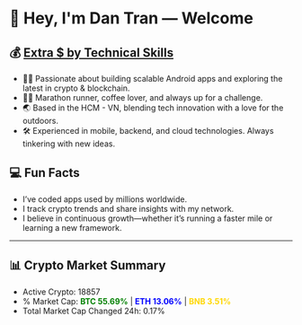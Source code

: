 # 👋 Hey, I'm Dan Tran — Welcome

## 💰 <a href="https://dantech.academy" target="_blank">Extra $ by Technical Skills</a>

- 🧑‍💻 Passionate about building scalable Android apps and exploring the latest in crypto & blockchain.
- 🏃‍♂️ Marathon runner, coffee lover, and always up for a challenge.
- 🌏 Based in the HCM - VN, blending tech innovation with a love for the outdoors.
- 🛠️ Experienced in mobile, backend, and cloud technologies. Always tinkering with new ideas.

## 💻 Fun Facts

- I’ve coded apps used by millions worldwide.
- I track crypto trends and share insights with my network.
- I believe in continuous growth—whether it’s running a faster mile or learning a new framework.

---

## 📊 Crypto Market Summary

- Active Crypto: 18857
- % Market Cap: <span style="color: green; font-weight: bold;">BTC 55.69%</span> | <span style="color: blue; font-weight: bold;">ETH 13.06%</span> | <span style="color: gold; font-weight: bold;">BNB 3.51%</span>
- Total Market Cap Changed 24h: 0.17%
